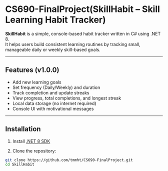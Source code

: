 # CS690-FinalProject(SkillHabit – Skill Learning Habit Tracker)

**SkillHabit** is a simple, console-based habit tracker written in C# using .NET 8.  
It helps users build consistent learning routines by tracking small, manageable daily or weekly skill-based goals.

---

## Features (v1.0.0)

- Add new learning goals
- Set frequency (Daily/Weekly) and duration
- Track completion and update streaks
- View progress, total completions, and longest streak
- Local data storage (no internet required)
- Console UI with motivational messages

---

## Installation

1. Install [.NET 8 SDK](https://dotnet.microsoft.com/en-us/download/dotnet/8.0)

2. Clone the repository:

```bash
git clone https://github.com/tmmht/CS690-FinalProject.git
cd SkillHabit
```
